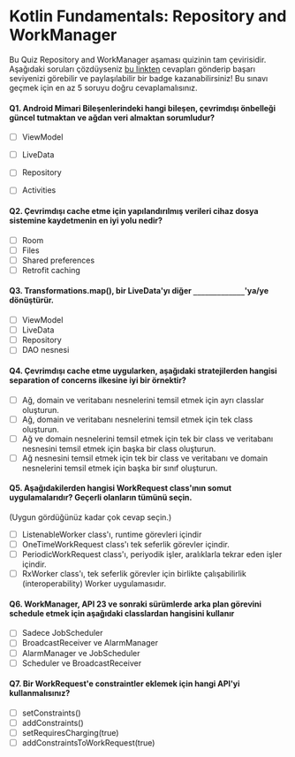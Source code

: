 # Kotlin Fundamentals: Repository and WorkManager

Bu Quiz Repository and WorkManager aşaması quizinin tam çevirisidir. Aşağıdaki soruları çözdüyseniz [bu linkten](https://developer.android.com/courses/quizzes/kotlin-fundamentals-nine/kotlin-fundamentals-nine?continue=https%3A%2F%2Fdeveloper.android.com%2Fcourses%2Fpathways%2Fkotlin-fundamentals-nine%23quiz-%2Fcourses%2Fquizzes%2Fkotlin-fundamentals-nine%2Fkotlin-fundamentals-nine)  cevapları gönderip başarı seviyenizi görebilir ve paylaşılabilir bir badge kazanabilirsiniz! Bu sınavı geçmek için en az 5 soruyu doğru cevaplamalısınız.

#### Q1. Android Mimari Bileşenlerindeki hangi bileşen, çevrimdışı önbelleği güncel tutmaktan ve ağdan veri almaktan sorumludur? 
- [ ] ViewModel
- [ ] LiveData
- [ ] Repository
- [ ] Activities


#### Q2. Çevrimdışı cache etme için yapılandırılmış verileri cihaz dosya sistemine kaydetmenin en iyi yolu nedir?
- [ ] Room
- [ ] Files
- [ ] Shared preferences
- [ ] Retrofit caching

#### Q3. Transformations.map(), bir LiveData'yı diğer `_____________`'ya/ye dönüştürür.
- [ ] ViewModel
- [ ] LiveData
- [ ] Repository
- [ ] DAO nesnesi

#### Q4. Çevrimdışı cache etme uygularken, aşağıdaki stratejilerden hangisi separation of concerns ilkesine iyi bir örnektir?
- [ ] Ağ, domain ve veritabanı nesnelerini temsil etmek için ayrı classlar oluşturun.
- [ ] Ağ, domain ve veritabanı nesnelerini temsil etmek için tek class oluşturun.
- [ ] Ağ ve domain nesnelerini temsil etmek için tek bir class ve veritabanı nesnesini temsil etmek için başka bir class oluşturun.
- [ ] Ağ nesnesini temsil etmek için tek bir class ve veritabanı ve domain nesnelerini temsil etmek için başka bir sınıf oluşturun.

#### Q5. Aşağıdakilerden hangisi WorkRequest class'ının somut uygulamalarıdır? Geçerli olanların tümünü seçin.
(Uygun gördüğünüz kadar çok cevap seçin.)
- [ ] ListenableWorker class'ı, runtime görevleri içindir
- [ ] OneTimeWorkRequest class'ı tek seferlik görevler içindir.
- [ ] PeriodicWorkRequest class'ı, periyodik işler, aralıklarla tekrar eden işler içindir.
- [ ] RxWorker class'ı, tek seferlik görevler için birlikte çalışabilirlik (interoperability) Worker uygulamasıdır.

#### Q6. WorkManager, API 23 ve sonraki sürümlerde arka plan görevini schedule etmek için aşağıdaki classlardan hangisini kullanır
- [ ] Sadece JobScheduler
- [ ] BroadcastReceiver ve AlarmManager
- [ ] AlarmManager ve JobScheduler
- [ ] Scheduler ve BroadcastReceiver

#### Q7. Bir WorkRequest'e constraintler eklemek için hangi API'yi kullanmalısınız?
- [ ] setConstraints()
- [ ] addConstraints()
- [ ] setRequiresCharging(true)
- [ ] addConstraintsToWorkRequest(true)
